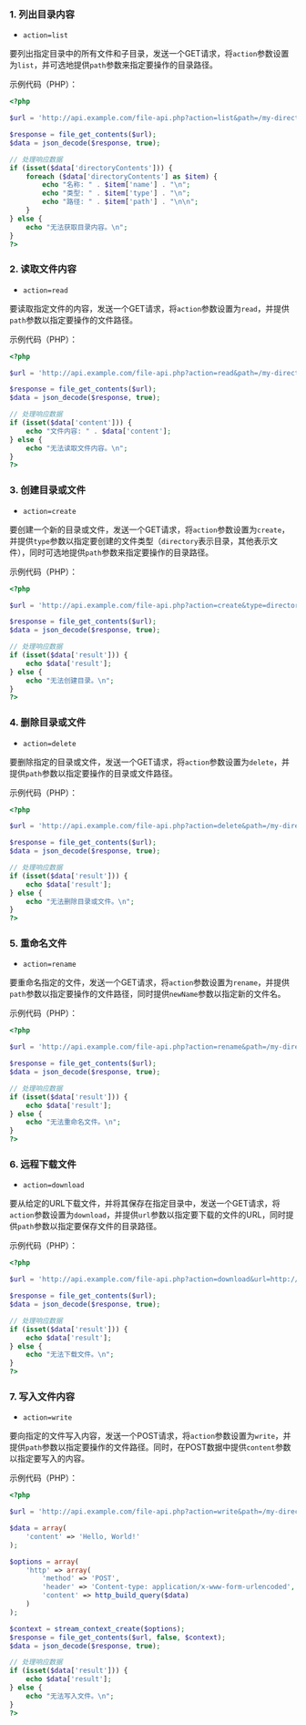 ### 1. 列出目录内容

- `action=list`

要列出指定目录中的所有文件和子目录，发送一个GET请求，将`action`参数设置为`list`，并可选地提供`path`参数来指定要操作的目录路径。

示例代码（PHP）：
```php
<?php

$url = 'http://api.example.com/file-api.php?action=list&path=/my-directory';

$response = file_get_contents($url);
$data = json_decode($response, true);

// 处理响应数据
if (isset($data['directoryContents'])) {
    foreach ($data['directoryContents'] as $item) {
        echo "名称: " . $item['name'] . "\n";
        echo "类型: " . $item['type'] . "\n";
        echo "路径: " . $item['path'] . "\n\n";
    }
} else {
    echo "无法获取目录内容。\n";
}
?>
```

### 2. 读取文件内容

- `action=read`

要读取指定文件的内容，发送一个GET请求，将`action`参数设置为`read`，并提供`path`参数以指定要操作的文件路径。

示例代码（PHP）：
```php
<?php

$url = 'http://api.example.com/file-api.php?action=read&path=/my-directory/file1.txt';

$response = file_get_contents($url);
$data = json_decode($response, true);

// 处理响应数据
if (isset($data['content'])) {
    echo "文件内容: " . $data['content'];
} else {
    echo "无法读取文件内容。\n";
}
?>
```

### 3. 创建目录或文件

- `action=create`

要创建一个新的目录或文件，发送一个GET请求，将`action`参数设置为`create`，并提供`type`参数以指定要创建的文件类型（`directory`表示目录，其他表示文件），同时可选地提供`path`参数来指定要操作的目录路径。

示例代码（PHP）：
```php
<?php

$url = 'http://api.example.com/file-api.php?action=create&type=directory&path=/my-directory/new-folder';

$response = file_get_contents($url);
$data = json_decode($response, true);

// 处理响应数据
if (isset($data['result'])) {
    echo $data['result'];
} else {
    echo "无法创建目录。\n";
}
?>
```

### 4. 删除目录或文件

- `action=delete`

要删除指定的目录或文件，发送一个GET请求，将`action`参数设置为`delete`，并提供`path`参数以指定要操作的目录或文件路径。

示例代码（PHP）：
```php
<?php

$url = 'http://api.example.com/file-api.php?action=delete&path=/my-directory/file1.txt';

$response = file_get_contents($url);
$data = json_decode($response, true);

// 处理响应数据
if (isset($data['result'])) {
    echo $data['result'];
} else {
    echo "无法删除目录或文件。\n";
}
?>
```

### 5. 重命名文件

- `action=rename`

要重命名指定的文件，发送一个GET请求，将`action`参数设置为`rename`，并提供`path`参数以指定要操作的文件路径，同时提供`newName`参数以指定新的文件名。

示例代码（PHP）：
```php
<?php

$url = 'http://api.example.com/file-api.php?action=rename&path=/my-directory/file1.txt&newName=new-name.txt';

$response = file_get_contents($url);
$data = json_decode($response, true);

// 处理响应数据
if (isset($data['result'])) {
    echo $data['result'];
} else {
    echo "无法重命名文件。\n";
}
?>
```

### 6. 远程下载文件

- `action=download`

要从给定的URL下载文件，并将其保存在指定目录中，发送一个GET请求，将`action`参数设置为`download`，并提供`url`参数以指定要下载的文件的URL，同时提供`path`参数以指定要保存文件的目录路径。

示例代码（PHP）：
```php
<?php

$url = 'http://api.example.com/file-api.php?action=download&url=http://example.com/file.pdf&path=/my-directory';

$response = file_get_contents($url);
$data = json_decode($response, true);

// 处理响应数据
if (isset($data['result'])) {
    echo $data['result'];
} else {
    echo "无法下载文件。\n";
}
?>
```

### 7. 写入文件内容

- `action=write`

要向指定的文件写入内容，发送一个POST请求，将`action`参数设置为`write`，并提供`path`参数以指定要操作的文件路径。同时，在POST数据中提供`content`参数以指定要写入的内容。

示例代码（PHP）：
```php
<?php

$url = 'http://api.example.com/file-api.php?action=write&path=/my-directory/file1.txt';

$data = array(
    'content' => 'Hello, World!'
);

$options = array(
    'http' => array(
        'method' => 'POST',
        'header' => 'Content-type: application/x-www-form-urlencoded',
        'content' => http_build_query($data)
    )
);

$context = stream_context_create($options);
$response = file_get_contents($url, false, $context);
$data = json_decode($response, true);

// 处理响应数据
if (isset($data['result'])) {
    echo $data['result'];
} else {
    echo "无法写入文件。\n";
}
?>
```
